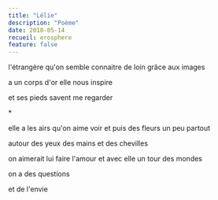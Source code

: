 ```yaml
---
title: "Lélie"
description: "Poème"
date: 2018-05-14
recueil: erosphere
feature: false
---
```


l'étrangère qu'on semble connaitre
de loin grâce aux images

a un corps d'or
elle nous inspire

et ses pieds savent me regarder

\*

elle a les airs qu'on aime voir
et puis des fleurs un peu partout

autour des yeux des mains et des chevilles

on aimerait lui faire l'amour
et avec elle un tour des mondes

on a des questions

et de l'envie
